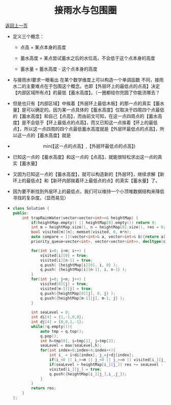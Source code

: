 # <center>接雨水与包围圈</center>

[返回上一页](..)

- 定义三个概念：

  * 点高 = 某点本身的高度

  * 蓄水高度  = 某点尝试蓄水之后的水位高，不会低于这个点本身的高度

  * 蓄水量 = 蓄水高度 - 这个点本身的高度

  

- 与接雨水Ⅰ要求一眼看出 在某个数学维度上可以构造一个单调函数 不同，接雨水二的主要难点在于包围这个概念。也即【外层环上的最低点的点高】决定【内部区域所有点】的最低【蓄水高度】。（一圈都给你兜圆了你能流哪去？

- 但是也只有【内部区域】中挨着【外层环上最低木板】的那一点的真实【蓄水量】是可以确定的。因为某一点具体的【蓄水高度】仅取决于四周四个点最低的【蓄水高度】和自己【点高】，而由前文可知，在这一点四周点的【蓄水高度】是不会低于【环上最低点的点高】，而又已知这一点挨着【环上的最低点】，所以这一点四周的四个点最低蓄水高度就是【外层环最低点的点高】，所以这一点的【蓄水高度】就是

- <CENTER>min(【这一点的点高】,【外层环最低点的点高】)</CENTER>

- 已知这一点的【蓄水高度】和这一点的【点高】，就能很轻松求出这一点的真实【蓄水量】

- 又因为已知这一点的【蓄水高度】，就可以构造新的【外层环】，继续求解【新环上的最低点】和【新环内部挨着环上最低点的点】的真实【蓄水量】了。

- 因为要不断找到外层环上的最低点，我们可以维持一个小顶堆数据结构来降低寻找的复杂度。（显而易见）

- ```c++
  class Solution {
  public:
      int trapRainWater(vector<vector<int>>& heightMap) {
          if(heightMap.empty() || heightMap[0].empty()) return 0;
          int m = heightMap.size(), n = heightMap[0].size(), res = 0;
          bool visited[m][n]; memset(visited, 0, m*n);
          auto compare = [](vector<int>& a, vector<int>& b){return a[0] > b[0];};
          priority_queue<vector<int>, vector<vector<int>>, decltype(compare)> q(compare);
  
          for(int i=0; i<m; i++) {
              visited[i][0] = true;
              visited[i][n-1] = true;
              q.push( {heightMap[i][0], i, 0} );
              q.push( {heightMap[i][n-1], i, n-1} );
          }
          for(int j=0; j<n; j++) {
              visited[0][j] = true;
              visited[m-1][j] = true;
              q.push({heightMap[0][j], 0, j} );
              q.push({heightMap[m-1][j], m-1, j} );
          }
          
          int seaLevel = 0;
          int di[4] = {1,-1,0,0};
          int dj[4] = {0,0,1,-1};
          while(!q.empty()){
              auto tmp = q.top();
              q.pop();
              int h=tmp[0], i=tmp[1], j=tmp[2];
              seaLevel = max(seaLevel,h);
              for(int index=0;index<4;index++){
                  int i_ = i+di[index], j_=j+dj[index];
                  if(i_<0 || i_>=m || j_<0 || j_>=n || visited[i_][j_]) continue;
                  if(seaLevel > heightMap[i_][j_]) res += seaLevel - heightMap[i_][j_];
                  visited[i_][j_] = true;
                  q.push({heightMap[i_][j_],i_,j_});
              }
          }
          return res;
      }
  };
  ```

  